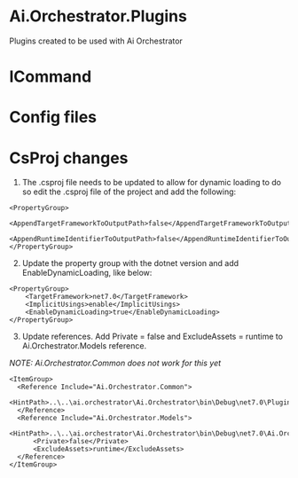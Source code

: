 # Ai.Orchestrator.Plugins
Plugins created to be used with Ai Orchestrator

# ICommand

# Config files

# CsProj changes
1. The .csproj file needs to be updated to allow for dynamic loading to do so edit the .csproj file of the project and add the following:

```
<PropertyGroup>
    <AppendTargetFrameworkToOutputPath>false</AppendTargetFrameworkToOutputPath>
    <AppendRuntimeIdentifierToOutputPath>false</AppendRuntimeIdentifierToOutputPath>
</PropertyGroup>
```

2. Update the property group with the dotnet version and add EnableDynamicLoading, like below:
```
<PropertyGroup>
    <TargetFramework>net7.0</TargetFramework>
    <ImplicitUsings>enable</ImplicitUsings>
    <EnableDynamicLoading>true</EnableDynamicLoading>
</PropertyGroup>
```

3. Update references. Add Private = false and ExcludeAssets = runtime to Ai.Orchestrator.Models reference. 

*NOTE: Ai.Orchestrator.Common does not work for this yet*
```
<ItemGroup>
  <Reference Include="Ai.Orchestrator.Common">
    <HintPath>..\..\ai.orchestrator\Ai.Orchestrator\bin\Debug\net7.0\Plugins\Ai.Orchestrator.Common.dll</HintPath>
  </Reference>
  <Reference Include="Ai.Orchestrator.Models">
    <HintPath>..\..\ai.orchestrator\Ai.Orchestrator\bin\Debug\net7.0\Ai.Orchestrator.Models.dll</HintPath>
      <Private>false</Private>
      <ExcludeAssets>runtime</ExcludeAssets>
  </Reference>
</ItemGroup>
```